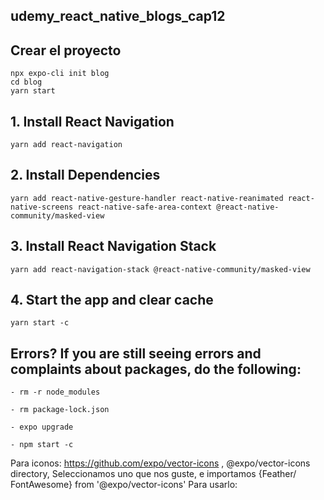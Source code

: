 ## udemy_react_native_blogs_cap12

## Crear el proyecto 
```
npx expo-cli init blog
cd blog
yarn start
```

## 1. Install React Navigation 
```
yarn add react-navigation
```

## 2. Install Dependencies 
```
yarn add react-native-gesture-handler react-native-reanimated react-native-screens react-native-safe-area-context @react-native-community/masked-view
```

## 3. Install React Navigation Stack 
```
yarn add react-navigation-stack @react-native-community/masked-view
```

## 4. Start the app and clear cache 
```
yarn start -c
```

## Errors? If you are still seeing errors and complaints about packages, do the following:
```
- rm -r node_modules

- rm package-lock.json

- expo upgrade

- npm start -c
```


Para iconos: https://github.com/expo/vector-icons , @expo/vector-icons directory, 
Seleccionamos uno que nos guste, e importamos {Feather/ FontAwesome} from '@expo/vector-icons'
Para usarlo: <Feather name="trash" /> 